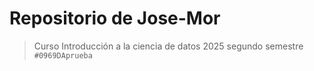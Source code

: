 # Repositorio de Jose-Mor
> Curso Introducción a la ciencia de datos 2025 segundo semestre
`#0969DAprueba`
